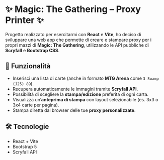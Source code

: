 # ✨ Magic: The Gathering – Proxy Printer ✨

Progetto realizzato per esercitarmi con **React** e **Vite**, ho deciso di sviluppare una web app che permette di creare e stampare proxy per i propri mazzi di **Magic: The Gathering**, utilizzando le API pubbliche di **Scryfall** e **Bootstrap CSS**.

## 🚀 Funzionalità

- Inserisci una lista di carte (anche in formato **MTG Arena** come `3 Swamp (J25) 89`).
- Recupera automaticamente le immagini tramite **Scryfall API**.
- Possibilità di scegliere la **stampa/edizione** preferita di ogni carta.
- Visualizza un’**anteprima di stampa** con layout selezionabile (es. 3x3 o 3x4 carte per pagina).
- Stampa diretta dal browser delle tue **proxy personalizzate**.

## 🛠️ Tecnologie

- React + Vite
- Bootstrap 5
- Scryfall API
